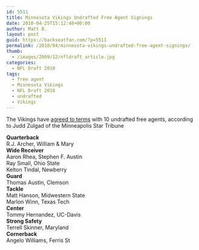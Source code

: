 ```yaml
---
id: 5511
title: Minnesota Vikings Undrafted Free Agent Signings
date: 2010-04-25T15:12:48+00:00
author: Matt B.
layout: post
guid: https://backseatfan.com/?p=5511
permalink: /2010/04/minnesota-vikings-undrafted-free-agent-signings/
thumb:
  - /images/2009/12/nfldraft_article.jpg
categories:
  - NFL Draft 2010
tags:
  - free agent
  - Minnesota Vikings
  - NFL Draft 2010
  - undrafted
  - Vikings
---
```


<div class="entry">
  <p>
    The Vikings have <a href="http://twitter.com/JuddZulgad/statuses/12792187934">agreed to terms</a> with 10 undrafted free agents, according to Judd Zulgad of the Minneapolis Star Tribune
  </p>

  <p>
    <strong>Quarterback</strong><br /> R.J. Archer, William & Mary<br /> <strong> Wide Receiver</strong><br /> Aaron Rhea, Stephen F. Austin<br /> Ray Small, Ohio State<br /> Kelton Tindal, Newberry<br /> <strong> Guard</strong><br /> Thomas Austin, Clemson<br /> <strong> Tackle</strong><br /> Matt Hanson, Midwestern State<br /> Marlon Winn, Texas Tech<br /> <strong> Center</strong><br /> Tommy Hernandez, UC-Davis<br /> <strong> Strong Safety</strong><br /> Terrell Skinner, Maryland<br /> <strong> Cornerback</strong><br /> Angelo Williams, Ferris St
  </p>
</div>
